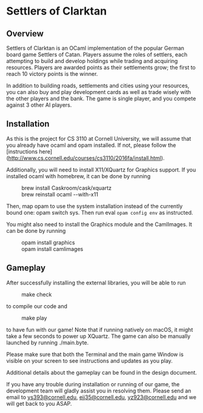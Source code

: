 # Settlers of Clarktan

## Overview

Settlers of Clarktan is an OCaml implementation of the popular German board game Settlers of Catan. Players assume the roles of settlers, each attempting to build and develop holdings while trading and acquiring resources. Players are awarded points as their settlements grow; the first to reach 10 victory points is the winner.

In addition to building roads, settlements and cities using your resources, you can also buy and play development cards as well as trade wisely with the other players and the bank. The game is single player, and you compete against 3 other AI players.

## Installation

As this is the project for CS 3110 at Cornell University, we will assume that you already have ocaml and opam installed. If not, please follow the [instructions here] (http://www.cs.cornell.edu/courses/cs3110/2016fa/install.html).

Additionally, you will need to install X11/XQuartz for Graphics support. If you installed ocaml with homebrew, it can be done by running
<dl>
  <dd> brew install Caskroom/cask/xquartz </dd>
  <dd> brew reinstall ocaml --with-x11 </dd>
</dl>

Then, map opam to use the system installation instead of the currently bound one: opam switch sys. Then run eval `opam config env` as instructed.

You might also need to install the Graphics module and the CamlImages. It can be done by running
<dl>
  <dd> opam install graphics </dd>
  <dd> opam install camlimages </dd>
</dl>

## Gameplay

After successfully installing the external libraries, you will be able to run
<dl>
  <dd> make check </dd>
</dl>
to compile our code and
<dl>
  <dd> make play </dd>
</dl>
to have fun with our game! Note that if running natively on macOS, it might take a few seconds to power up XQuartz. The game can also be manually launched by running ./main.byte.

Please make sure that both the Terminal and the main game Window is visible on your screen to see instructions and updates as you play.

Additional details about the gameplay can be found in the design document.

If you have any trouble during installation or running of our game, the development team will gladly assist you in resolving them. Please send an email to ys393@cornell.edu, ejj35@cornell.edu, yz923@cornell.edu and we will get back to you ASAP.
